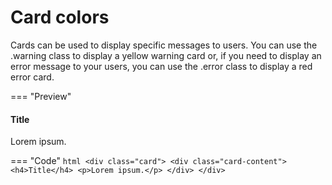 # Card colors

Cards can be used to display specific messages to users. You can use the .warning class to display a yellow warning card or, if you need to display an error message to your users, you can use the .error class to display a red error card.

=== "Preview"
    <div class="card">
        <div class="card-content">
            <h4>Title</h4>
            <p>Lorem ipsum.</p>
        </div>
    </div>

=== "Code"
    ```html
    <div class="card">
        <div class="card-content">
            <h4>Title</h4>
            <p>Lorem ipsum.</p>
        </div>
    </div>
    ```

